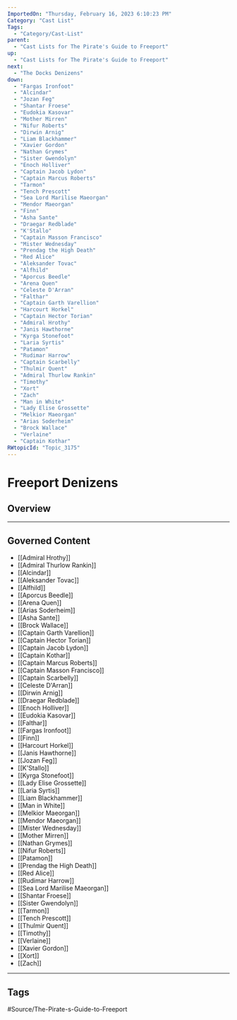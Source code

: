 ```yaml
---
ImportedOn: "Thursday, February 16, 2023 6:10:23 PM"
Category: "Cast List"
Tags:
  - "Category/Cast-List"
parent:
  - "Cast Lists for The Pirate's Guide to Freeport"
up:
  - "Cast Lists for The Pirate's Guide to Freeport"
next:
  - "The Docks Denizens"
down:
  - "Fargas Ironfoot"
  - "Alcindar"
  - "Jozan Feg"
  - "Shantar Froese"
  - "Eudokia Kasovar"
  - "Mother Mirren"
  - "Nifur Roberts"
  - "Dirwin Arnig"
  - "Liam Blackhammer"
  - "Xavier Gordon"
  - "Nathan Grymes"
  - "Sister Gwendolyn"
  - "Enoch Holliver"
  - "Captain Jacob Lydon"
  - "Captain Marcus Roberts"
  - "Tarmon"
  - "Tench Prescott"
  - "Sea Lord Marilise Maeorgan"
  - "Mendor Maeorgan"
  - "Finn"
  - "Asha Sante"
  - "Draegar Redblade"
  - "K'Stallo"
  - "Captain Masson Francisco"
  - "Mister Wednesday"
  - "Prendag the High Death"
  - "Red Alice"
  - "Aleksander Tovac"
  - "Alfhild"
  - "Aporcus Beedle"
  - "Arena Quen"
  - "Celeste D'Arran"
  - "Falthar"
  - "Captain Garth Varellion"
  - "Harcourt Horkel"
  - "Captain Hector Torian"
  - "Admiral Hrothy"
  - "Janis Hawthorne"
  - "Kyrga Stonefoot"
  - "Laria Syrtis"
  - "Patamon"
  - "Rudimar Harrow"
  - "Captain Scarbelly"
  - "Thulmir Quent"
  - "Admiral Thurlow Rankin"
  - "Timothy"
  - "Xort"
  - "Zach"
  - "Man in White"
  - "Lady Elise Grossette"
  - "Melkior Maeorgan"
  - "Arias Soderheim"
  - "Brock Wallace"
  - "Verlaine"
  - "Captain Kothar"
RWtopicId: "Topic_3175"
---
```

# Freeport Denizens
## Overview
---
## Governed Content
- [[Admiral Hrothy]]
- [[Admiral Thurlow Rankin]]
- [[Alcindar]]
- [[Aleksander Tovac]]
- [[Alfhild]]
- [[Aporcus Beedle]]
- [[Arena Quen]]
- [[Arias Soderheim]]
- [[Asha Sante]]
- [[Brock Wallace]]
- [[Captain Garth Varellion]]
- [[Captain Hector Torian]]
- [[Captain Jacob Lydon]]
- [[Captain Kothar]]
- [[Captain Marcus Roberts]]
- [[Captain Masson Francisco]]
- [[Captain Scarbelly]]
- [[Celeste D'Arran]]
- [[Dirwin Arnig]]
- [[Draegar Redblade]]
- [[Enoch Holliver]]
- [[Eudokia Kasovar]]
- [[Falthar]]
- [[Fargas Ironfoot]]
- [[Finn]]
- [[Harcourt Horkel]]
- [[Janis Hawthorne]]
- [[Jozan Feg]]
- [[K'Stallo]]
- [[Kyrga Stonefoot]]
- [[Lady Elise Grossette]]
- [[Laria Syrtis]]
- [[Liam Blackhammer]]
- [[Man in White]]
- [[Melkior Maeorgan]]
- [[Mendor Maeorgan]]
- [[Mister Wednesday]]
- [[Mother Mirren]]
- [[Nathan Grymes]]
- [[Nifur Roberts]]
- [[Patamon]]
- [[Prendag the High Death]]
- [[Red Alice]]
- [[Rudimar Harrow]]
- [[Sea Lord Marilise Maeorgan]]
- [[Shantar Froese]]
- [[Sister Gwendolyn]]
- [[Tarmon]]
- [[Tench Prescott]]
- [[Thulmir Quent]]
- [[Timothy]]
- [[Verlaine]]
- [[Xavier Gordon]]
- [[Xort]]
- [[Zach]]


---
## Tags
#Source/The-Pirate-s-Guide-to-Freeport

